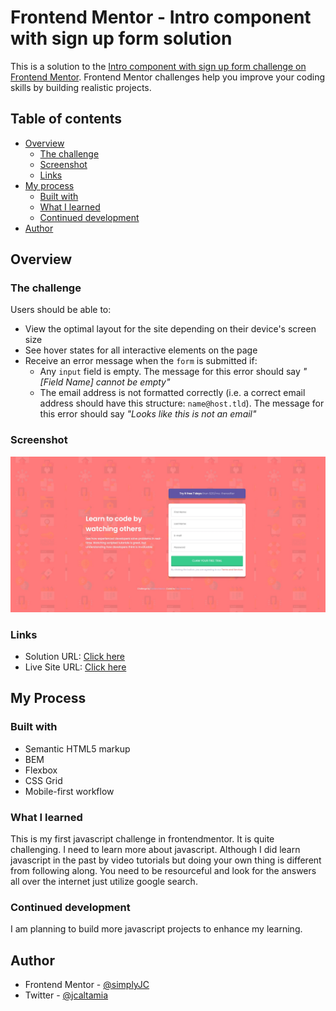 # Frontend Mentor - Intro component with sign up form solution

This is a solution to the [Intro component with sign up form challenge on Frontend Mentor](https://www.frontendmentor.io/challenges/intro-component-with-signup-form-5cf91bd49edda32581d28fd1). Frontend Mentor challenges help you improve your coding skills by building realistic projects. 

## Table of contents

- [Overview](#overview)
  - [The challenge](#the-challenge)
  - [Screenshot](#screenshot)
  - [Links](#links)
- [My process](#my-process)
  - [Built with](#built-with)
  - [What I learned](#what-i-learned)
  - [Continued development](#continued-development)
- [Author](#author)



## Overview

### The challenge

Users should be able to:

- View the optimal layout for the site depending on their device's screen size
- See hover states for all interactive elements on the page
- Receive an error message when the `form` is submitted if:
  - Any `input` field is empty. The message for this error should say *"[Field Name] cannot be empty"*
  - The email address is not formatted correctly (i.e. a correct email address should have this structure: `name@host.tld`). The message for this error should say *"Looks like this is not an email"*

### Screenshot

![](./screenshot.jpg)




### Links

- Solution URL: [Click here](https://github.com/simplyJC/intro-component-with-signup-form-master)
- Live Site URL: [Click here](https://objective-edison-d5f2b5.netlify.app/)

## My Process
### Built with

- Semantic HTML5 markup
- BEM
- Flexbox
- CSS Grid
- Mobile-first workflow


### What I learned

This is my first javascript challenge in frontendmentor. It is quite challenging. I need to learn more about javascript. Although I did learn javascript in the past by video tutorials but doing your own thing is different from following along. You need to be resourceful and look for the answers all over the internet just utilize google search.
### Continued development 

I am planning to build more javascript projects to enhance my learning. 



## Author

- Frontend Mentor - [@simplyJC](https://www.frontendmentor.io/profile/simplyJC)
- Twitter - [@jcaltamia](https://twitter.com/jcaltamia)

